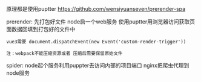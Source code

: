 原理都是使用puptter
https://github.com/wensiyuanseven/prerender-spa

prerender:
    先打包好文件
    node启一个web服务
    使用puptter用浏览器访问获取页面数据回填到打包好的文件中

    vue3需要 document.dispatchEvent(new Event('custom-render-trigger'))

    注：webpack不能压缩资源或者 压缩后需要保留原始文件

spider:
    node起个服务利用puppter去访问内部的项目端口
    nginx把爬虫代理到node服务
